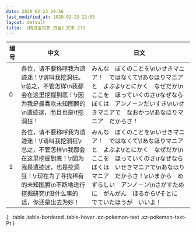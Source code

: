 ```yaml
---
date: 2020-02-23 20:56
last_modified_at: 2020-02-23 22:03
layout: default
title: 《精灵宝可梦 白金》文本 273
---
```

| 编号 | 中文 | 日文 |
| ---- | ---- | ---- |
| 0 | 各位，请不要称呼我为遗迹迷！\f请叫我挖洞狂。\r总之，不管怎样\n我都会在这里挖掘到底！\r因为我是最喜欢未知图腾的\n遗迹迷，而且也是\f挖洞狂！ | みんな　ぼくのことを\nいせきマニア！　ではなくて\fあなほりマニアと　よぶよ\rとにかく　なぜだか\nここを　ほっていくのさ\rなぜなら　ぼくは　アンノ－ンだいすき\nいせきマニアで　なおかつ\fあなほりマニア　だからさ！ |
| 1 | 各位，请不要称呼我为遗迹迷！\f请叫我挖洞狂\r总之，不管怎样\n我都会在这里挖掘到底！\r因为我是遗迹迷，也是挖洞狂！\r现在为了寻找稀有的未知图腾\n不断地进行挖掘研究\f没什么事的话，你还是出去为妙！ | みんな　ぼくのことを\nいせきマニア！　ではなくて\fあなほりマニアと　よぶよ\rとにかく　なぜだか\nここを　ほっていくのさ\rなぜなら　ぼくは　いせきマニアで\nあなほりマニア　だからさ！\rいまから　めずらしい　アンノ－ン\nさがすために　がんがん　ほるから\fそとに　でていたほうが　いいよ！ |
{: .table .table-bordered .table-hover .xz-pokemon-text .xz-pokemon-text-Pt }